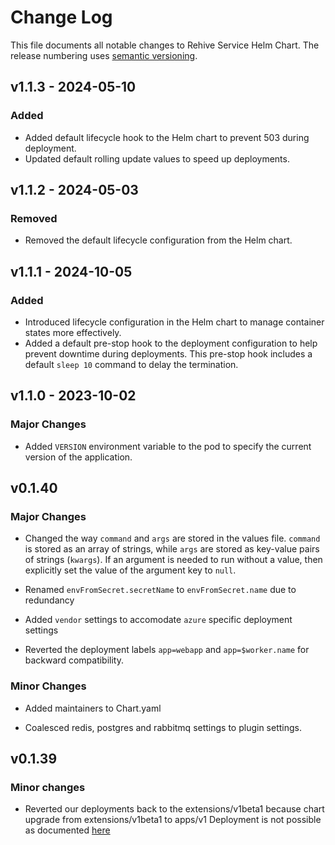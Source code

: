 # Change Log

This file documents all notable changes to Rehive Service Helm Chart. The release
numbering uses [semantic versioning](http://semver.org).

## v1.1.3 - 2024-05-10
### Added
- Added default lifecycle hook to the Helm chart to prevent 503 during deployment.
- Updated default rolling update values to speed up deployments.

## v1.1.2 - 2024-05-03

### Removed
- Removed the default lifecycle configuration from the Helm chart.

## v1.1.1 - 2024-10-05

### Added
- Introduced lifecycle configuration in the Helm chart to manage container states more effectively.
- Added a default pre-stop hook to the deployment configuration to help prevent downtime during deployments. This pre-stop hook includes a default `sleep 10` command to delay the termination.

## v1.1.0 - 2023-10-02

### Major Changes

* Added `VERSION` environment variable to the pod to specify the current version of the application.

## v0.1.40

### Major Changes

* Changed the way `command` and `args` are stored in the values file.
  `command` is stored as an array of strings, while `args` are stored as
  key-value pairs of strings (`kwargs`). If an argument is needed to run without
  a value, then explicitly set the value of the argument key to `null`.

* Renamed `envFromSecret.secretName` to `envFromSecret.name` due to redundancy

* Added `vendor` settings to accomodate `azure` specific deployment settings

* Reverted the deployment labels `app=webapp` and `app=$worker.name` for backward
  compatibility.

### Minor Changes

* Added maintainers to Chart.yaml

* Coalesced redis, postgres and rabbitmq settings to plugin settings.

## v0.1.39

### Minor changes

* Reverted our deployments back to the extensions/v1beta1 because chart upgrade
  from extensions/v1beta1 to apps/v1 Deployment is not possible as documented
  [here](https://github.com/helm/helm/issues/6583)

